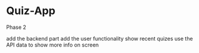 # Quiz-App

Phase 2

add the backend part
add the user functionality
show recent quizes
use the API data to show more info on screen
